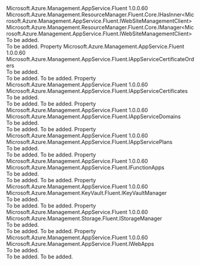 <Type Name="IAppServiceManager" FullName="Microsoft.Azure.Management.AppService.Fluent.IAppServiceManager">
  <TypeSignature Language="C#" Value="public interface IAppServiceManager : Microsoft.Azure.Management.ResourceManager.Fluent.Core.IHasInner&lt;Microsoft.Azure.Management.AppService.Fluent.IWebSiteManagementClient&gt;, Microsoft.Azure.Management.ResourceManager.Fluent.Core.IManager&lt;Microsoft.Azure.Management.AppService.Fluent.IWebSiteManagementClient&gt;" />
  <TypeSignature Language="ILAsm" Value=".class public interface auto ansi abstract IAppServiceManager implements class Microsoft.Azure.Management.ResourceManager.Fluent.Core.IHasInner`1&lt;class Microsoft.Azure.Management.AppService.Fluent.IWebSiteManagementClient&gt;, class Microsoft.Azure.Management.ResourceManager.Fluent.Core.IManager`1&lt;class Microsoft.Azure.Management.AppService.Fluent.IWebSiteManagementClient&gt;, class Microsoft.Azure.Management.ResourceManager.Fluent.Core.IManagerBase" />
  <TypeSignature Language="DocId" Value="T:Microsoft.Azure.Management.AppService.Fluent.IAppServiceManager" />
  <TypeSignature Language="VB.NET" Value="Public Interface IAppServiceManager&#xA;Implements IHasInner(Of IWebSiteManagementClient), IManager(Of IWebSiteManagementClient)" />
  <TypeSignature Language="F#" Value="type IAppServiceManager = interface&#xA;    interface IManager&lt;IWebSiteManagementClient&gt;&#xA;    interface IHasInner&lt;IWebSiteManagementClient&gt;&#xA;    interface IManagerBase" />
  <AssemblyInfo>
    <AssemblyName>Microsoft.Azure.Management.AppService.Fluent</AssemblyName>
    <AssemblyVersion>1.0.0.60</AssemblyVersion>
  </AssemblyInfo>
  <Interfaces>
    <Interface>
      <InterfaceName>Microsoft.Azure.Management.ResourceManager.Fluent.Core.IHasInner&lt;Microsoft.Azure.Management.AppService.Fluent.IWebSiteManagementClient&gt;</InterfaceName>
    </Interface>
    <Interface>
      <InterfaceName>Microsoft.Azure.Management.ResourceManager.Fluent.Core.IManager&lt;Microsoft.Azure.Management.AppService.Fluent.IWebSiteManagementClient&gt;</InterfaceName>
    </Interface>
  </Interfaces>
  <Docs>
    <summary>To be added.</summary>
    <remarks>To be added.</remarks>
  </Docs>
  <Members>
    <Member MemberName="AppServiceCertificateOrders">
      <MemberSignature Language="C#" Value="public Microsoft.Azure.Management.AppService.Fluent.IAppServiceCertificateOrders AppServiceCertificateOrders { get; }" />
      <MemberSignature Language="ILAsm" Value=".property instance class Microsoft.Azure.Management.AppService.Fluent.IAppServiceCertificateOrders AppServiceCertificateOrders" />
      <MemberSignature Language="DocId" Value="P:Microsoft.Azure.Management.AppService.Fluent.IAppServiceManager.AppServiceCertificateOrders" />
      <MemberSignature Language="VB.NET" Value="Public ReadOnly Property AppServiceCertificateOrders As IAppServiceCertificateOrders" />
      <MemberSignature Language="F#" Value="member this.AppServiceCertificateOrders : Microsoft.Azure.Management.AppService.Fluent.IAppServiceCertificateOrders" Usage="Microsoft.Azure.Management.AppService.Fluent.IAppServiceManager.AppServiceCertificateOrders" />
      <MemberType>Property</MemberType>
      <AssemblyInfo>
        <AssemblyName>Microsoft.Azure.Management.AppService.Fluent</AssemblyName>
        <AssemblyVersion>1.0.0.60</AssemblyVersion>
      </AssemblyInfo>
      <ReturnValue>
        <ReturnType>Microsoft.Azure.Management.AppService.Fluent.IAppServiceCertificateOrders</ReturnType>
      </ReturnValue>
      <Docs>
        <summary>To be added.</summary>
        <value>To be added.</value>
        <remarks>To be added.</remarks>
      </Docs>
    </Member>
    <Member MemberName="AppServiceCertificates">
      <MemberSignature Language="C#" Value="public Microsoft.Azure.Management.AppService.Fluent.IAppServiceCertificates AppServiceCertificates { get; }" />
      <MemberSignature Language="ILAsm" Value=".property instance class Microsoft.Azure.Management.AppService.Fluent.IAppServiceCertificates AppServiceCertificates" />
      <MemberSignature Language="DocId" Value="P:Microsoft.Azure.Management.AppService.Fluent.IAppServiceManager.AppServiceCertificates" />
      <MemberSignature Language="VB.NET" Value="Public ReadOnly Property AppServiceCertificates As IAppServiceCertificates" />
      <MemberSignature Language="F#" Value="member this.AppServiceCertificates : Microsoft.Azure.Management.AppService.Fluent.IAppServiceCertificates" Usage="Microsoft.Azure.Management.AppService.Fluent.IAppServiceManager.AppServiceCertificates" />
      <MemberType>Property</MemberType>
      <AssemblyInfo>
        <AssemblyName>Microsoft.Azure.Management.AppService.Fluent</AssemblyName>
        <AssemblyVersion>1.0.0.60</AssemblyVersion>
      </AssemblyInfo>
      <ReturnValue>
        <ReturnType>Microsoft.Azure.Management.AppService.Fluent.IAppServiceCertificates</ReturnType>
      </ReturnValue>
      <Docs>
        <summary>To be added.</summary>
        <value>To be added.</value>
        <remarks>To be added.</remarks>
      </Docs>
    </Member>
    <Member MemberName="AppServiceDomains">
      <MemberSignature Language="C#" Value="public Microsoft.Azure.Management.AppService.Fluent.IAppServiceDomains AppServiceDomains { get; }" />
      <MemberSignature Language="ILAsm" Value=".property instance class Microsoft.Azure.Management.AppService.Fluent.IAppServiceDomains AppServiceDomains" />
      <MemberSignature Language="DocId" Value="P:Microsoft.Azure.Management.AppService.Fluent.IAppServiceManager.AppServiceDomains" />
      <MemberSignature Language="VB.NET" Value="Public ReadOnly Property AppServiceDomains As IAppServiceDomains" />
      <MemberSignature Language="F#" Value="member this.AppServiceDomains : Microsoft.Azure.Management.AppService.Fluent.IAppServiceDomains" Usage="Microsoft.Azure.Management.AppService.Fluent.IAppServiceManager.AppServiceDomains" />
      <MemberType>Property</MemberType>
      <AssemblyInfo>
        <AssemblyName>Microsoft.Azure.Management.AppService.Fluent</AssemblyName>
        <AssemblyVersion>1.0.0.60</AssemblyVersion>
      </AssemblyInfo>
      <ReturnValue>
        <ReturnType>Microsoft.Azure.Management.AppService.Fluent.IAppServiceDomains</ReturnType>
      </ReturnValue>
      <Docs>
        <summary>To be added.</summary>
        <value>To be added.</value>
        <remarks>To be added.</remarks>
      </Docs>
    </Member>
    <Member MemberName="AppServicePlans">
      <MemberSignature Language="C#" Value="public Microsoft.Azure.Management.AppService.Fluent.IAppServicePlans AppServicePlans { get; }" />
      <MemberSignature Language="ILAsm" Value=".property instance class Microsoft.Azure.Management.AppService.Fluent.IAppServicePlans AppServicePlans" />
      <MemberSignature Language="DocId" Value="P:Microsoft.Azure.Management.AppService.Fluent.IAppServiceManager.AppServicePlans" />
      <MemberSignature Language="VB.NET" Value="Public ReadOnly Property AppServicePlans As IAppServicePlans" />
      <MemberSignature Language="F#" Value="member this.AppServicePlans : Microsoft.Azure.Management.AppService.Fluent.IAppServicePlans" Usage="Microsoft.Azure.Management.AppService.Fluent.IAppServiceManager.AppServicePlans" />
      <MemberType>Property</MemberType>
      <AssemblyInfo>
        <AssemblyName>Microsoft.Azure.Management.AppService.Fluent</AssemblyName>
        <AssemblyVersion>1.0.0.60</AssemblyVersion>
      </AssemblyInfo>
      <ReturnValue>
        <ReturnType>Microsoft.Azure.Management.AppService.Fluent.IAppServicePlans</ReturnType>
      </ReturnValue>
      <Docs>
        <summary>To be added.</summary>
        <value>To be added.</value>
        <remarks>To be added.</remarks>
      </Docs>
    </Member>
    <Member MemberName="FunctionApps">
      <MemberSignature Language="C#" Value="public Microsoft.Azure.Management.AppService.Fluent.IFunctionApps FunctionApps { get; }" />
      <MemberSignature Language="ILAsm" Value=".property instance class Microsoft.Azure.Management.AppService.Fluent.IFunctionApps FunctionApps" />
      <MemberSignature Language="DocId" Value="P:Microsoft.Azure.Management.AppService.Fluent.IAppServiceManager.FunctionApps" />
      <MemberSignature Language="VB.NET" Value="Public ReadOnly Property FunctionApps As IFunctionApps" />
      <MemberSignature Language="F#" Value="member this.FunctionApps : Microsoft.Azure.Management.AppService.Fluent.IFunctionApps" Usage="Microsoft.Azure.Management.AppService.Fluent.IAppServiceManager.FunctionApps" />
      <MemberType>Property</MemberType>
      <AssemblyInfo>
        <AssemblyName>Microsoft.Azure.Management.AppService.Fluent</AssemblyName>
        <AssemblyVersion>1.0.0.60</AssemblyVersion>
      </AssemblyInfo>
      <ReturnValue>
        <ReturnType>Microsoft.Azure.Management.AppService.Fluent.IFunctionApps</ReturnType>
      </ReturnValue>
      <Docs>
        <summary>To be added.</summary>
        <value>To be added.</value>
        <remarks>To be added.</remarks>
      </Docs>
    </Member>
    <Member MemberName="KeyVaultManager">
      <MemberSignature Language="C#" Value="public Microsoft.Azure.Management.KeyVault.Fluent.IKeyVaultManager KeyVaultManager { get; }" />
      <MemberSignature Language="ILAsm" Value=".property instance class Microsoft.Azure.Management.KeyVault.Fluent.IKeyVaultManager KeyVaultManager" />
      <MemberSignature Language="DocId" Value="P:Microsoft.Azure.Management.AppService.Fluent.IAppServiceManager.KeyVaultManager" />
      <MemberSignature Language="VB.NET" Value="Public ReadOnly Property KeyVaultManager As IKeyVaultManager" />
      <MemberSignature Language="F#" Value="member this.KeyVaultManager : Microsoft.Azure.Management.KeyVault.Fluent.IKeyVaultManager" Usage="Microsoft.Azure.Management.AppService.Fluent.IAppServiceManager.KeyVaultManager" />
      <MemberType>Property</MemberType>
      <AssemblyInfo>
        <AssemblyName>Microsoft.Azure.Management.AppService.Fluent</AssemblyName>
        <AssemblyVersion>1.0.0.60</AssemblyVersion>
      </AssemblyInfo>
      <ReturnValue>
        <ReturnType>Microsoft.Azure.Management.KeyVault.Fluent.IKeyVaultManager</ReturnType>
      </ReturnValue>
      <Docs>
        <summary>To be added.</summary>
        <value>To be added.</value>
        <remarks>To be added.</remarks>
      </Docs>
    </Member>
    <Member MemberName="StorageManager">
      <MemberSignature Language="C#" Value="public Microsoft.Azure.Management.Storage.Fluent.IStorageManager StorageManager { get; }" />
      <MemberSignature Language="ILAsm" Value=".property instance class Microsoft.Azure.Management.Storage.Fluent.IStorageManager StorageManager" />
      <MemberSignature Language="DocId" Value="P:Microsoft.Azure.Management.AppService.Fluent.IAppServiceManager.StorageManager" />
      <MemberSignature Language="VB.NET" Value="Public ReadOnly Property StorageManager As IStorageManager" />
      <MemberSignature Language="F#" Value="member this.StorageManager : Microsoft.Azure.Management.Storage.Fluent.IStorageManager" Usage="Microsoft.Azure.Management.AppService.Fluent.IAppServiceManager.StorageManager" />
      <MemberType>Property</MemberType>
      <AssemblyInfo>
        <AssemblyName>Microsoft.Azure.Management.AppService.Fluent</AssemblyName>
        <AssemblyVersion>1.0.0.60</AssemblyVersion>
      </AssemblyInfo>
      <ReturnValue>
        <ReturnType>Microsoft.Azure.Management.Storage.Fluent.IStorageManager</ReturnType>
      </ReturnValue>
      <Docs>
        <summary>To be added.</summary>
        <value>To be added.</value>
        <remarks>To be added.</remarks>
      </Docs>
    </Member>
    <Member MemberName="WebApps">
      <MemberSignature Language="C#" Value="public Microsoft.Azure.Management.AppService.Fluent.IWebApps WebApps { get; }" />
      <MemberSignature Language="ILAsm" Value=".property instance class Microsoft.Azure.Management.AppService.Fluent.IWebApps WebApps" />
      <MemberSignature Language="DocId" Value="P:Microsoft.Azure.Management.AppService.Fluent.IAppServiceManager.WebApps" />
      <MemberSignature Language="VB.NET" Value="Public ReadOnly Property WebApps As IWebApps" />
      <MemberSignature Language="F#" Value="member this.WebApps : Microsoft.Azure.Management.AppService.Fluent.IWebApps" Usage="Microsoft.Azure.Management.AppService.Fluent.IAppServiceManager.WebApps" />
      <MemberType>Property</MemberType>
      <AssemblyInfo>
        <AssemblyName>Microsoft.Azure.Management.AppService.Fluent</AssemblyName>
        <AssemblyVersion>1.0.0.60</AssemblyVersion>
      </AssemblyInfo>
      <ReturnValue>
        <ReturnType>Microsoft.Azure.Management.AppService.Fluent.IWebApps</ReturnType>
      </ReturnValue>
      <Docs>
        <summary>To be added.</summary>
        <value>To be added.</value>
        <remarks>To be added.</remarks>
      </Docs>
    </Member>
  </Members>
</Type>